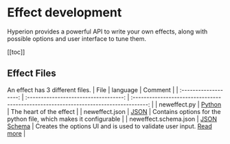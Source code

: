 # Effect development
Hyperion provides a powerful API to write your own effects, along with possible options and user interface to tune them.

[[toc]]

## Effect Files 
An effect has 3 different files.
|         File          |               language                |                                        Comment                                        |
| :-------------------: | :-----------------------------------: | :-----------------------------------------------------------------------------------: |
|     neweffect.py      |   [Python](https://www.python.org)    |                                The heart of the effect                                |
|    neweffect.json     |      [JSON](http://www.json.org)      |           Contains options for the python file, which makes it configurable           |
| neweffect.schema.json | [JSON Schema](http://json-schema.org) | Creates the options UI and is used to validate user input. [Read more](/en/api/ui.md) |
